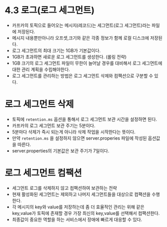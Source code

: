 # 4.3 로그(로그 세그먼트)

- 카프카의 토픽으로 들어오는 메시지(레코드)는 세그먼트(로그 세그먼트)라는 파일에 저장된다.
- 메시지 내용뿐만아니라 오프셋,크기와 같은 각종 정보가 함께 로컬 디스크에 저장된다.
- 로그 세그먼트의 최대 크기는 1GB가 기본값이다.
- 1GB가 초과하면 새로운 로그 세그먼트를 생성한다. (롤링 전략)
- 1GB 크기의 로그 세그먼트 파일이 무한이 늘어날 경우를 대비해서 로그 세그먼트에 대한 관리 계획을 수립해야한다.
- 로그 세그먼트를 관리하는 방법은 로그 세그먼트 삭제와 컴팩션으로 구분할 수 있다.

# 로그 세그먼트 삭제

- 토픽에 `retention.ms` 옵션을 통해서 로그 세그먼트 보관 시간을 설정하면 된다.
- 카프카의 로그 세그먼트 보관 주기는 5분이다.
- 5분마다 삭제가 즉시 되는게 아니라 삭제 작업을 시작한다는 뜻이다.
- 만약 `retention.ms` 을 설정하지 않으면 server.properies 파일에 작성된 옵션값을 따른다.
- server.properties의 기본값은 보관 주기가 7일이다.

# 로그 세그먼트 컴팩션

- 세그먼트 로그를 삭제하지 않고 컴팩션하여 보관하는 전략
- 현재 활성화된 세그먼트는 제외하고 나머지 세그먼트들을 대상으로 컴팩션을 수행한다.
- 각 메시지의 key와 value를 저장하는데 좀 더 효율적인 관리는 위해 같은 key,value가 토픽에 존재할 경우 가장 최신의 key,value를 선택해서 컴팩션한다.
- 최종값이 중요한 역할을 하는 서비스에서 장애에 빠르게 대응할 수 있다.
